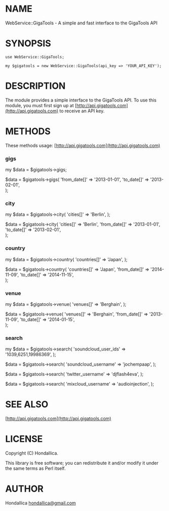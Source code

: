 # NAME

WebService::GigaTools - A simple and fast interface to the GigaTools API

# SYNOPSIS

    use WebService::GigaTools;

    my $gigatools = new WebService::GigaTools(api_key => 'YOUR_API_KEY');

# DESCRIPTION

The module provides a simple interface to the GigaTools API. To use this module, you must first sign up at [http://api.gigatools.com](http://api.gigatools.com) to receive an API key.

# METHODS

These methods usage: [http://api.gigatools.com](http://api.gigatools.com)

### gigs

my $data = $gigatools->gigs;

$data = $gigatools->gigs(
    'from\_date\[\]' => '2013-01-01',
    'to\_date\[\]' => '2013-02-01',   
);

### city 

my $data = $gigatools->city(
    'cities\[\]' => 'Berlin',
);

$data = $gigatools->city(
    'cities\[\]' => 'Berlin',
    'from\_date\[\]' => '2013-01-01',
    'to\_date\[\]' => '2013-02-01',   
);

### country

my $data = $gigatools->country(
    'countries\[\]' => 'Japan',
);

$data = $gigatools->country(
    'countries\[\]' => 'Japan',
    'from\_date\[\]' => '2014-11-09',
    'to\_date\[\]' => '2014-11-15',   
);

### venue

my $data = $gigatools->venue(
    'venues\[\]' => 'Berghain',
);

$data = $gigatools->venue(
    'venues\[\]' => 'Berghain',
    'from\_date\[\]' => '2013-11-09',
    'to\_date\[\]' => '2014-01-15',   
);

### search 

my $data = $gigatools->search(
    'soundcloud\_user\_ids' => '1039,6251,19986369',
);

$data = $gigatools->search(
    'soundcloud\_username' => 'jochempaap',
);

$data = $gigatools->search(
    'twitter\_username' => 'djflash4eva',
);

$data = $gigatools->search(
    'mixcloud\_username' => 'audioinjection',
);

# SEE ALSO

[http://api.gigatools.com](http://api.gigatools.com)

# LICENSE

Copyright (C) Hondallica.

This library is free software; you can redistribute it and/or modify
it under the same terms as Perl itself.

# AUTHOR

Hondallica <hondallica@gmail.com>
